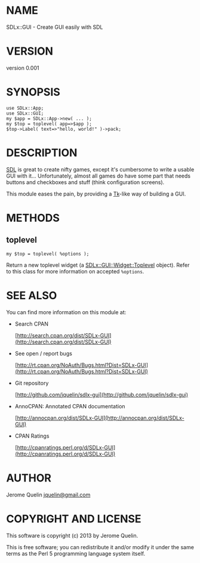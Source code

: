 # NAME

SDLx::GUI - Create GUI easily with SDL

# VERSION

version 0.001

# SYNOPSIS

    use SDLx::App;
    use SDLx::GUI;
    my $app = SDLx::App->new( ... );
    my $top = toplevel( app=>$app );
    $top->Label( text=>"hello, world!" )->pack;

# DESCRIPTION

[SDL](http://search.cpan.org/perldoc?SDL) is great to create nifty games, except it's cumbersome to write
a usable GUI with it... Unfortunately, almost all games do have some
part that needs buttons and checkboxes and stuff (think configuration
screens).

This module eases the pain, by providing a [Tk](http://search.cpan.org/perldoc?Tk)\-like way of building a
GUI.

# METHODS

## toplevel

    my $top = toplevel( %options );

Return a new toplevel widget (a [SDLx::GUI::Widget::Toplevel](http://search.cpan.org/perldoc?SDLx::GUI::Widget::Toplevel) object).
Refer to this class for more information on accepted `%options`.

# SEE ALSO

You can find more information on this module at:

- Search CPAN

    [http://search.cpan.org/dist/SDLx-GUI](http://search.cpan.org/dist/SDLx-GUI)

- See open / report bugs

    [http://rt.cpan.org/NoAuth/Bugs.html?Dist=SDLx-GUI](http://rt.cpan.org/NoAuth/Bugs.html?Dist=SDLx-GUI)

- Git repository

    [http://github.com/jquelin/sdlx-gui](http://github.com/jquelin/sdlx-gui)

- AnnoCPAN: Annotated CPAN documentation

    [http://annocpan.org/dist/SDLx-GUI](http://annocpan.org/dist/SDLx-GUI)

- CPAN Ratings

    [http://cpanratings.perl.org/d/SDLx-GUI](http://cpanratings.perl.org/d/SDLx-GUI)

# AUTHOR

Jerome Quelin <jquelin@gmail.com>

# COPYRIGHT AND LICENSE

This software is copyright (c) 2013 by Jerome Quelin.

This is free software; you can redistribute it and/or modify it under
the same terms as the Perl 5 programming language system itself.
